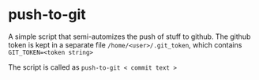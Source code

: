 # push-to-git
A simple script that semi-automizes the push of stuff to github. The github token is kept in a separate file `/home/<user>/.git_token`, which contains
`GIT_TOKEN=<token string>`

The script is called as `push-to-git < commit text >`

